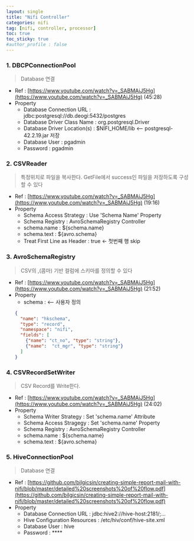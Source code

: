 ```yaml
---
layout: single
title: "Nifi Controller"
categories: nifi
tag: [nifi, controller, processor]
toc: true
toc_sticky: true
#author_profile : false
---
```




### 1. DBCPConnectionPool
> Database 연결

* Ref : [https://www.youtube.com/watch?v=_SABMAiJ5Hg](https://www.youtube.com/watch?v=_SABMAiJ5Hg) (45:28)
* Property
  - Database Connection URL : jdbc:postgresql://db.deogi:5432/postgres
  - Database Driver Class Name : org.postgresql.Driver
  - Database Driver Location(s) : $NIFI_HOME/lib  <-- postgresql-42.2.19.jar 저장
  - Database User : pgadmin
  - Password : pgadmin
  
  
### 2. CSVReader
> 특정위치로 파일을 복사한다. GetFile에서 success인 파일을 저장하도록 구성할 수 있다

* Ref : [https://www.youtube.com/watch?v=_SABMAiJ5Hg](https://www.youtube.com/watch?v=_SABMAiJ5Hg) (19:16)
* Property
  - Schema Access Strategy : Use 'Schema Name' Property
  - Schema Registry : AvroSchemaRegistry Controller
  - schema.name : ${schema.name}
  - schema.text : ${avro.schema}
  - Treat First Line as Header : true <- 첫번째 행 skip
  
  
### 3. AvroSchemaRegistry
> CSV의 ,(콤마) 기반 컬럼에 스키마를 정의할 수 있다

* Ref : [https://www.youtube.com/watch?v=_SABMAiJ5Hg](https://www.youtube.com/watch?v=_SABMAiJ5Hg) (21:52)
* Property
  - schema : <-- 사용자 정의
  ```json
  {
    "name": "hkschema",
    "type": "record",
    "namespace": "nifi",
    "fields": [
      {"name": "ct_no", "type": "string"},
      {"name":  "ct_mgr", "type": "string"}
    ]
  }
  ```



### 4. CSVRecordSetWriter

> CSV Record를 Write한다.

* Ref : [https://www.youtube.com/watch?v=_SABMAiJ5Hg](https://www.youtube.com/watch?v=_SABMAiJ5Hg) (24:02)
* Property
  - Schema Writer Strategy : Set 'schema.name' Attribute
  - Schema Access Stragegy : Set 'schema.name' Property
  - Schema Registry : AvroSchemaRegistry Controller
  - schema.name : ${schema.name}
  - schema.text : ${avro.schema}
  



### 5. HiveConnectionPool
> Database 연결

* Ref : [https://github.com/bilgicsin/creating-simple-report-mail-with-nifi/blob/master/detailed%20screenshots%20of%20flow.pdf](https://github.com/bilgicsin/creating-simple-report-mail-with-nifi/blob/master/detailed%20screenshots%20of%20flow.pdf)
* Property
  - Database Connection URL : jdbc:hive2://hive-host:2181/;...
  - Hive Configuration Resources : /etc/hiv/conf/hive-site.xml
  - Database User : hive
  - Password : ****
